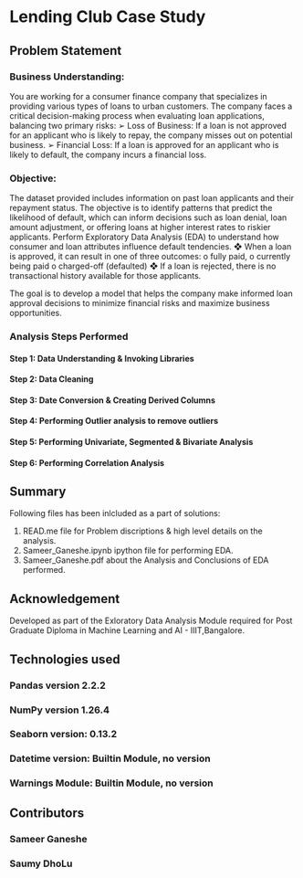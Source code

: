 # Lending Club Case Study

## Problem Statement

### Business Understanding:
You are working for a consumer finance company that specializes in providing various types of loans to urban customers. The
company faces a critical decision-making process when evaluating loan applications, balancing two primary risks:
    ➢ Loss of Business: If a loan is not approved for an applicant who is likely to repay, the company misses out on potential
business.
    ➢ Financial Loss: If a loan is approved for an applicant who is likely to default, the company incurs a financial loss.

### Objective:
The dataset provided includes information on past loan applicants and their repayment status. The objective is to identify
patterns that predict the likelihood of default, which can inform decisions such as loan denial, loan amount adjustment, or
offering loans at higher interest rates to riskier applicants.
Perform Exploratory Data Analysis (EDA) to understand how consumer and loan attributes influence default tendencies.
  ❖ When a loan is approved, it can result in one of three outcomes:
     o fully paid,
     o currently being paid
     o charged-off (defaulted)
  ❖ If a loan is rejected, there is no transactional history available for those applicants.
  
The goal is to develop a model that helps the company make informed loan approval decisions to minimize financial risks and
maximize business opportunities.

### Analysis Steps Performed
#### Step 1: Data Understanding & Invoking Libraries
#### Step 2: Data Cleaning
#### Step 3: Date Conversion & Creating Derived Columns
#### Step 4: Performing Outlier analysis to remove outliers
#### Step 5: Performing Univariate, Segmented & Bivariate Analysis
#### Step 6: Performing Correlation Analysis

## Summary
 Following files has been inlcluded as a part of solutions:
 1. READ.me file for Problem discriptions & high level details on the analysis.
 2. Sameer_Ganeshe.ipynb ipython file for performing EDA.
 3. Sameer_Ganeshe.pdf about the Analysis and Conclusions of EDA performed.

## Acknowledgement
Developed as part of the Exloratory Data Analysis Module required for Post Graduate Diploma in Machine Learning and AI - IIIT,Bangalore.

## Technologies used
### Pandas version 2.2.2
### NumPy version 1.26.4
### Seaborn version: 0.13.2
### Datetime version: Builtin Module, no version
### Warnings Module: Builtin Module, no version

## Contributors
### Sameer Ganeshe
### Saumy DhoLu
